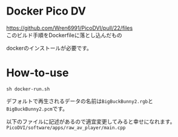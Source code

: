 # Docker Pico DV

https://github.com/Wren6991/PicoDVI/pull/22/files  
このビルド手順をDockerfileに落とし込んだもの

dockerのインストールが必要です。

# How-to-use

```
sh docker-run.sh
```

デフォルトで再生されるデータの名前は`BigBuckBunny2.rgb`と`BigBuckBunny2.pcm`です。

以下のファイルに記述があるので適宜変更してみると幸せになれます。
`PicoDVI/software/apps/raw_av_player/main.cpp`